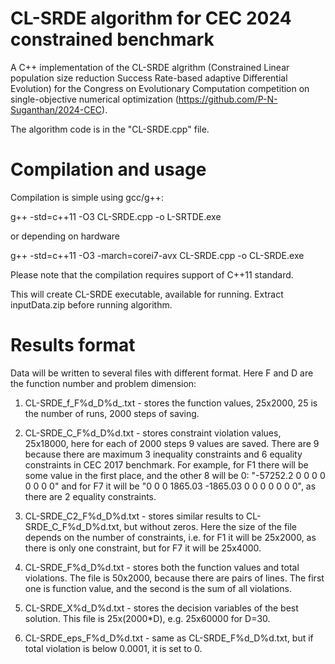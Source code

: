 # CL-SRDE algorithm for CEC 2024 constrained benchmark

A C++ implementation of the CL-SRDE algrithm (Constrained Linear population size reduction Success Rate-based adaptive Differential Evolution) for the Congress on Evolutionary Computation competition on single-objective numerical optimization (https://github.com/P-N-Suganthan/2024-CEC).

The algorithm code is in the "CL-SRDE.cpp" file.

# Compilation and usage

Compilation is simple using gcc/g++:

g++ -std=c++11 -O3 CL-SRDE.cpp -o L-SRTDE.exe

or depending on hardware

g++ -std=c++11 -O3 -march=corei7-avx CL-SRDE.cpp -o CL-SRDE.exe

Please note that the compilation requires support of C++11 standard.

This will create CL-SRDE executable, available for running. Extract inputData.zip before running algorithm.

# Results format

Data will be written to several files with different format. Here F and D are the function number and problem dimension:

1. CL-SRDE_f_F%d_D%d_.txt - stores the function values, 25x2000, 25 is the number of runs, 2000 steps of saving.

2. CL-SRDE_C_F%d_D%d.txt - stores constraint violation values, 25x18000, here for each of 2000 steps 9 values are saved. There are 9 because there are maximum 3 inequality constraints and 6 equality constraints in CEC 2017 benchmark. For example, for F1 there will be some value in the first place, and the other 8 will be 0: "-57252.2    0    0    0    0    0    0    0    0" and for F7 it will be "0    0    0    1865.03    -1865.03    0    0    0    0    0    0    0", as there are 2 equality constraints.

3. CL-SRDE_C2_F%d_D%d.txt - stores similar results to CL-SRDE_C_F%d_D%d.txt, but without zeros. Here the size of the file depends on the number of constraints, i.e. for F1 it will be 25x2000, as there is only one constraint, but for F7 it will be 25x4000.

4. CL-SRDE_F%d_D%d.txt - stores both the function values and total violations. The file is 50x2000, because there are pairs of lines. The first one is function value, and the second is the sum of all violations.

5. CL-SRDE_X%d_D%d.txt - stores the decision variables of the best solution. This file is 25x(2000*D), e.g. 25x60000 for D=30.

6. CL-SRDE_eps_F%d_D%d.txt - same as CL-SRDE_F%d_D%d.txt, but if total violation is below 0.0001, it is set to 0.
